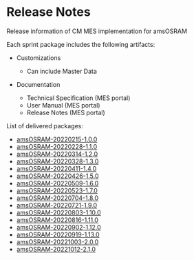 # Release Notes

Release information of CM MES implementation for amsOSRAM

Each sprint package includes the following artifacts:

- Customizations
  - Can include Master Data

- Documentation
  - Technical Specification (MES portal)
  - User Manual (MES portal)
  - Release Notes (MES portal)

List of delivered packages:
* [amsOSRAM-20220215-1.0.0](/cmf.custom.help/releasenotes>amsosram-20220215-1_0_0)
* [amsOSRAM-20220228-1.1.0](/cmf.custom.help/releasenotes>amsosram-20220228-1_1_0)
* [amsOSRAM-20220314-1.2.0](/cmf.custom.help/releasenotes>amsosram-20220314-1.2.0)
* [amsOSRAM-20220328-1.3.0](/cmf.custom.help/releasenotes>amsosram-20220328-1.3.0)
* [amsOSRAM-20220411-1.4.0](/cmf.custom.help/releasenotes>amsosram-20220411-1.4.0)
* [amsOSRAM-20220426-1.5.0](/cmf.custom.help/releasenotes>amsosram-20220426-1.5.0)
* [amsOSRAM-20220509-1.6.0](/cmf.custom.help/releasenotes>amsosram-20220509-1.6.0)
* [amsOSRAM-20220523-1.7.0](/cmf.custom.help/releasenotes>amsosram-20220523-1.7.0)
* [amsOSRAM-20220704-1.8.0](/cmf.custom.help/releasenotes>amsosram-20220704-1.8.0)
* [amsOSRAM-20220721-1.9.0](/cmf.custom.help/releasenotes>amsosram-20220721-1.9.0)
* [amsOSRAM-20220803-1.10.0](/cmf.custom.help/releasenotes>amsosram-20220803-1.10.0)
* [amsOSRAM-20220816-1.11.0](/cmf.custom.help/releasenotes>amsosram-20220816-1.11.0)
* [amsOSRAM-20220902-1.12.0](/cmf.custom.help/releasenotes>amsosram-20220902-1.12.0)
* [amsOSRAM-20220919-1.13.0](/cmf.custom.help/releasenotes>amsosram-20220919-1.13.0)
* [amsOSRAM-20221003-2.0.0](/cmf.custom.help/releasenotes>amsosram-20221003-2.0.0)
* [amsOSRAM-20221012-2.1.0](/cmf.custom.help/releasenotes>amsosram-20221012-2.1.0)



